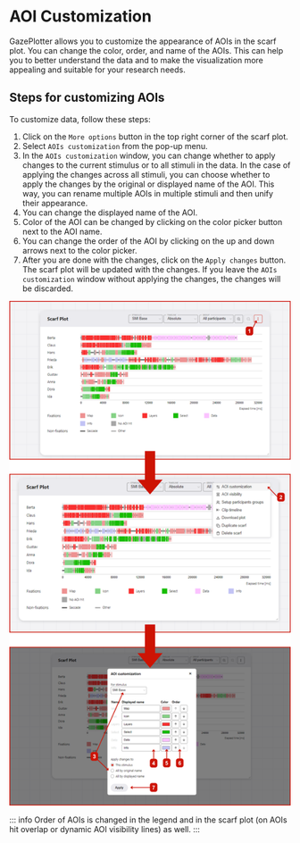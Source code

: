 # AOI Customization
GazePlotter allows you to customize the appearance of AOIs in the scarf plot. You can change the color, order, and name of the AOIs. This can help you to better understand the data and to make the visualization more appealing and suitable for your research needs.

## Steps for customizing AOIs
To customize data, follow these steps:
1. Click on the `More options` button in the top right corner of the scarf plot.
2. Select `AOIs customization` from the pop-up menu.
3. In the `AOIs customization` window, you can change whether to apply changes to the current stimulus or to all stimuli in the data. In the case of applying the changes across all stimuli, you can choose whether to apply the changes by the original or displayed name of the AOI. This way, you can rename multiple AOIs in multiple stimuli and then unify their appearance.
4. You can change the displayed name of the AOI.
5. Color of the AOI can be changed by clicking on the color picker button next to the AOI name.
6. You can change the order of the AOI by clicking on the up and down arrows next to the color picker.
7. After you are done with the changes, click on the `Apply changes` button. The scarf plot will be updated with the changes. If you leave the `AOIs customization` window without applying the changes, the changes will be discarded.

![Steps for customizing AOIs in the GazePlotter tool](./1.png)

::: info
Order of AOIs is changed in the legend and in the scarf plot (on AOIs hit overlap or dynamic AOI visibility lines) as well.
:::